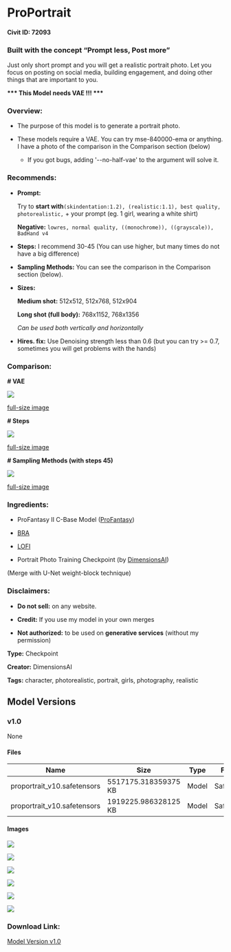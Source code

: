 # ProPortrait

#### Civit ID: 72093

<h3>Built with the concept “Prompt less, Post more”</h3><p>Just only short prompt and you will get a realistic portrait photo. Let you focus on posting on social media, building engagement, and doing other things that are important to you.</p><p></p><p><strong>*** This Model needs VAE !!! ***</strong></p><p></p><h3>Overview:</h3><ul><li><p>The purpose of this model is to generate a portrait photo.</p></li><li><p>These models require a VAE. You can try mse-840000-ema or anything. I have a photo of the comparison in the Comparison section (below)</p><ul><li><p>If you got bugs, adding '--no-half-vae' to the argument will solve it.</p></li></ul></li></ul><p></p><h3>Recommends:</h3><ul><li><p><strong>Prompt:</strong></p><p>Try to <strong>start with</strong><code>(skindentation:1.2), (realistic:1.1), best quality, photorealistic,</code> + your prompt (eg. 1 girl, wearing a white shirt)</p><p><strong>Negative:</strong> <code>lowres, normal quality, ((monochrome)), ((grayscale)), BadHand v4</code></p></li><li><p><strong>Steps:</strong> I recommend 30-45 (You can use higher, but many times do not have a big difference)</p></li><li><p><strong>Sampling Methods:</strong> You can see the comparison in the Comparison section (below).</p></li><li><p><strong>Sizes:</strong></p><p><strong>Medium shot:</strong> 512x512, 512x768, 512x904</p><p><strong>Long shot (full body):</strong> 768x1152, 768x1356</p><p><em>Can be used both vertically and horizontally</em></p></li><li><p><strong>Hires. fix:</strong> Use Denoising strength less than 0.6 (but you can try &gt;= 0.7, sometimes you will get problems with the hands)</p></li></ul><p></p><h3>Comparison:</h3><p><strong># VAE</strong></p><img src="https://image.civitai.com/xG1nkqKTMzGDvpLrqFT7WA/a413c594-0262-4f2a-acdc-afc9f28d5884/width=525/a413c594-0262-4f2a-acdc-afc9f28d5884.jpeg" /><p><a target="_blank" rel="ugc" href="https://github.com/Jirayu-ninl/SD-IceJi-ProPortrait/blob/main/vae-xyz_grid-0000-3322330494.png?raw=true">full-size image</a></p><p></p><p><strong># Steps</strong></p><img src="https://image.civitai.com/xG1nkqKTMzGDvpLrqFT7WA/14a700c7-a4a8-494f-b801-861d230aae66/width=525/14a700c7-a4a8-494f-b801-861d230aae66.jpeg" /><p><a target="_blank" rel="ugc" href="https://github.com/Jirayu-ninl/SD-IceJi-ProPortrait/blob/main/steps-xyz_grid-0000-349146491.png?raw=true">full-size image</a></p><p></p><p><strong># Sampling Methods (with steps 45)</strong></p><img src="https://image.civitai.com/xG1nkqKTMzGDvpLrqFT7WA/5b4f40e4-f6c1-4637-bac3-24a5a4655a27/width=525/5b4f40e4-f6c1-4637-bac3-24a5a4655a27.jpeg" /><p><a target="_blank" rel="ugc" href="https://github.com/Jirayu-ninl/SD-IceJi-ProPortrait/blob/main/samplers-xyz_grid-0000-349146491-min.png?raw=true">full-size image</a></p><p></p><h3>Ingredients:</h3><ul><li><p>ProFantasy II C-Base Model (<a target="_blank" rel="ugc" href="https://civitai.com/models/52298">ProFantasy</a>)</p></li><li><p><a target="_blank" rel="ugc" href="https://civitai.com/models/25494/">BRA</a></p></li><li><p><a target="_blank" rel="ugc" href="https://civitai.com/models/9052">LOFI</a></p></li><li><p>Portrait Photo Training Checkpoint (by <a target="_blank" rel="ugc" href="https://civitai.com/user/DimensionsAI">DimensionsAI</a>)</p></li></ul><p>(Merge with U-Net weight-block technique)</p><p></p><h3>Disclaimers:</h3><ul><li><p><strong>Do not sell:</strong> on any website.</p></li><li><p><strong>Credit:</strong> If you use my model in your own merges</p></li><li><p><strong>Not authorized:</strong> to be used on <strong>generative services</strong> (without my permission)</p></li></ul>

**Type:** Checkpoint

**Creator:** DimensionsAI

**Tags:** character, photorealistic, portrait, girls, photography, realistic

## Model Versions

### v1.0

None

#### Files

| Name | Size | Type | Format | Download Url | AutoV1 | AutoV2 | SHA256 | CRC32 | BLAKE3 |
| --- | --- | --- | --- | --- | --- | --- | --- | --- | --- |
| proportrait_v10.safetensors | 5517175.318359375 KB | Model | SafeTensor | https://civitai.com/api/download/models/76852 | 6B762A9A | EBBF7C5DD8 | EBBF7C5DD81DB44C1A945FE751000B9CFF4963F3C979A4A2EB27301FC9803874 | C00305C9 | B5E35F82E8153FE7077AE00294055980FCE4B6E12828FEFFB9D0B853B1B77F43 |
| proportrait_v10.safetensors | 1919225.986328125 KB | Model | SafeTensor | https://civitai.com/api/download/models/76852?type=Model&format=SafeTensor&size=pruned&fp=fp16 | B5420B39 | 4ECCCF625C | 4ECCCF625CA1CAD157FB83AF4880098CE1AA032F6466E2F543BD9D2670347908 | A04442CC | A0EEB5CC3B693731AA66291C9065CBCB3C9CF676E3BC13FF644B08D868F4CE7F |

#### Images

<p><img src="https://image.civitai.com/xG1nkqKTMzGDvpLrqFT7WA/c482e7e9-36ee-424d-9e61-097006e7a2ff/width=450/861261.jpeg" /></p>

<p><img src="https://image.civitai.com/xG1nkqKTMzGDvpLrqFT7WA/07a97d1a-149c-4649-b908-13f95d4317ba/width=450/862078.jpeg" /></p>

<p><img src="https://image.civitai.com/xG1nkqKTMzGDvpLrqFT7WA/7ae37f3d-b058-44b2-a044-8a7c87e2e6d6/width=450/861347.jpeg" /></p>

<p><img src="https://image.civitai.com/xG1nkqKTMzGDvpLrqFT7WA/e3a6e21c-7c21-4131-9196-1dcf8fd2ee4e/width=450/861635.jpeg" /></p>

<p><img src="https://image.civitai.com/xG1nkqKTMzGDvpLrqFT7WA/82b575d2-f7cb-46de-8883-476292e0c203/width=450/861656.jpeg" /></p>

<p><img src="https://image.civitai.com/xG1nkqKTMzGDvpLrqFT7WA/71ed274f-134f-4c75-82f5-9a2ac4fc0779/width=450/862080.jpeg" /></p>

### Download Link:

[Model Version v1.0](https://civitai.com/api/download/models/76852)

